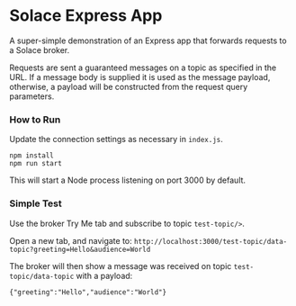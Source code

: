 # Solace Express App

A super-simple demonstration of an Express app that forwards requests to a Solace broker.

Requests are sent a guaranteed messages on a topic as specified in the URL. If a message body is supplied it is used as the message payload, otherwise, a payload will be constructed from the request query parameters.

### How to Run

Update the connection settings as necessary in `index.js`. 

```
npm install
npm run start
```

This will start a Node process listening on port 3000 by default.

### Simple Test

Use the broker Try Me tab and subscribe to topic `test-topic/>`.

Open a new tab, and navigate to: `http://localhost:3000/test-topic/data-topic?greeting=Hello&audience=World`

The broker will then show a message was received on topic `test-topic/data-topic` with a payload:
```
{"greeting":"Hello","audience":"World"}
```